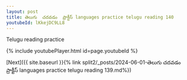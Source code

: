 ```yaml
---
layout: post
title: తెలుగు  చదవడం  ప్రాక్టీస్ languages practice telugu reading 140
youtubeId: lKkejDC9LL8
---
```

 
 
Telugu reading practice
 
 
 
 
 


{% include youtubePlayer.html id=page.youtubeId %}
 
[Next]({{ site.baseurl }}{% link  split2/_posts/2024-06-01-తెలుగు  చదవడం  ప్రాక్టీస్ languages practice telugu reading 139.md%})
 

